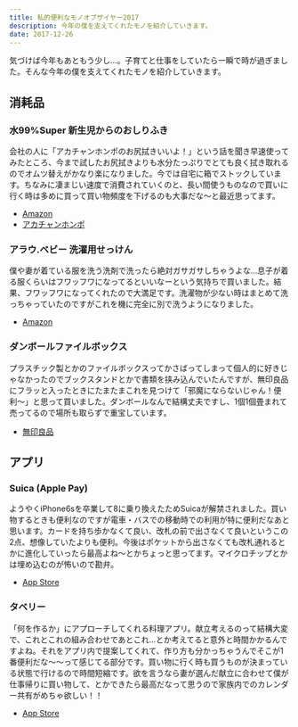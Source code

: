 ```yaml
---
title: 私的便利なモノオブザイヤー2017
description: 今年の僕を支えてくれたモノを紹介していきます。
date: 2017-12-26
---
```


気づけば今年もあともう少し…。子育てと仕事をしていたら一瞬で時が過ぎました。そんな今年の僕を支えてくれたモノを紹介していきます。

## 消耗品

### 水99%Super 新生児からのおしりふき

会社の人に「アカチャンホンポのお尻拭きいいよ！」という話を聞き早速使ってみたところ、今まで試したお尻拭きよりも水分たっぷりでとても良く拭き取れるのでオムツ替えがかなり楽になりました。今では自宅に箱でストックしています。ちなみに凄まじい速度で消費されていくのと、長い間使うものなので買いに行く時は多めに買って買い物頻度を下げるのも大事だな〜と最近思ってます。

- [Amazon](http://amzn.to/2p3lUs0)
- [アカチャンホンポ](http://akachan.omni7.jp/detail/567003100)

### アラウ.ベビー 洗濯用せっけん

僕や妻が着ている服を洗う洗剤で洗ったら絶対ガサガサしちゃうよな…息子が着る服くらいはフワッフワになってるといいなーという気持ちで買いました。結果、フワッフワになってくれたので大満足です。洗濯物が少ない時はまとめて洗っちゃっていたのですがこれを機に完全に別で洗うようになりました。

- [Amazon](http://amzn.to/2DlWlpl)

### ダンボールファイルボックス

プラスチック製とかのファイルボックスってかさばってしまって個人的に好きじゃなかったのでブックスタンドとかで書類を挟み込んでいたんですが、無印良品にフラッと入ったときにたまたまこれを見つけて「邪魔にならないじゃん！便利〜」と思って買いました。ダンボールなんで結構丈夫ですし、1個1個畳まれて売ってるので場所も取らずで重宝しています。

- [無印良品](https://www.muji.net/store/cmdty/detail/4550002081355)

## アプリ

### Suica (Apple Pay)

ようやくiPhone6sを卒業して8に乗り換えたためSuicaが解禁されました。買い物するときも便利なのですが電車・バスでの移動時での利用が特に便利だなあと思います。カードを持ち歩かなくて良い、改札の前で出さなくて良いというこの2点、想像していたよりも便利。今後はポケットから出さなくても改札通れるとかに進化していったら最高よね〜とかちょっと思ってます。マイクロチップとかは埋め込むのが怖いので勘弁。

- [App Store](https://itunes.apple.com/jp/app/id1156875272)

### タベリー

「何を作るか」にアプローチしてくれる料理アプリ。献立考えるのって結構大変で、これとこれの組み合わせであとこれ…とか考えてると意外と時間かかるんですよね。それをアプリ内で提案してくれて、作り方も分かっちゃうんでそこが1番便利だな〜〜って感じてる部分です。買い物に行く時も買うものが決まっている状態で行けるので時間短縮です。欲を言うなら妻が選んだ献立に合わせて僕が仕事帰りに買い物して、とかできたら最高だなって思うので家族内でのカレンダー共有がめちゃ欲しい！！

- [App Store](https://itunes.apple.com/jp/app/id1296166080)
